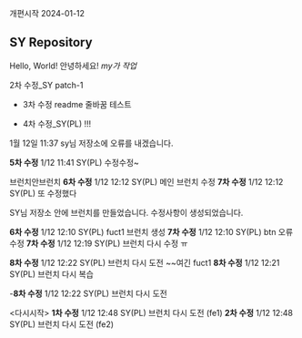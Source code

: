 개편시작 2024-01-12

## SY Repository

Hello, World!
안녕하세요!
_my가 작업_

2차 수정\_SY
patch-1

- 3차 수정 readme 줄바꿈 테스트

- 4차 수정\_SY(PL) !!!

1월 12일 11:37 sy님 저장소에 오류를 내겠습니다.

**5차 수정** 1/12 11:41 SY(PL) 수정수정~

브런치안브런치
**6차 수정** 1/12 12:12 SY(PL) 메인 브런치 수정
**7차 수정** 1/12 12:12 SY(PL) 또 수정했다

SY님 저장소 안에 브런치를 만들었습니다.
수정사항이 생성되었습니다.

**6차 수정** 1/12 12:10 SY(PL) fuct1 브런치 생성
**7차 수정** 1/12 12:10 SY(PL) btn 오류 수정
**7차 수정** 1/12 12:19 SY(PL) 브런치 다시 수정 ㅠ

**8차 수정** 1/12 12:22 SY(PL) 브런치 다시 도전 ~~여긴 fuct1
**8차 수정** 1/12 12:21 SY(PL) 브런치 다시 복습

-**8차 수정** 1/12 12:22 SY(PL) 브런치 다시 도전

<다시시작>
**1차 수정** 1/12 12:48 SY(PL) 브런치 다시 도전 (fe1)
**2차 수정** 1/12 12:48 SY(PL) 브런치 다시 도전 (fe2)
